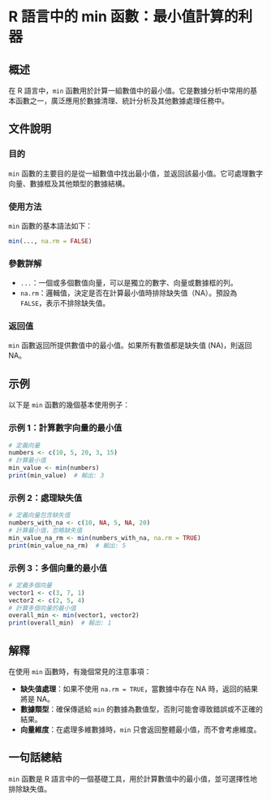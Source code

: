 <!--
Meta Description: # R 語言中的 min 函數：最小值計算的利器 ## 概述 在 R 語言中，`min` 函數用於計算一組數值中的最小值。它是數據分析中常用的基本函數之一，廣泛應用於數據清理、統計分析及其他數據處理任務中。 ## 文件說明 ### 目的 `min` 函數的主要目的是從一組數值中找出最小值，並返回該最...
Meta Keywords: min, print, false, numbers, 計算最小值
-->

# R 語言中的 min 函數：最小值計算的利器

## 概述
在 R 語言中，`min` 函數用於計算一組數值中的最小值。它是數據分析中常用的基本函數之一，廣泛應用於數據清理、統計分析及其他數據處理任務中。

## 文件說明
### 目的
`min` 函數的主要目的是從一組數值中找出最小值，並返回該最小值。它可處理數字向量、數據框及其他類型的數據結構。

### 使用方法
`min` 函數的基本語法如下：
```R
min(..., na.rm = FALSE)
```

### 參數詳解
- `...`：一個或多個數值向量，可以是獨立的數字、向量或數據框的列。
- `na.rm`：邏輯值，決定是否在計算最小值時排除缺失值（NA）。預設為 `FALSE`，表示不排除缺失值。

### 返回值
`min` 函數返回所提供數值中的最小值。如果所有數值都是缺失值 (NA)，則返回 NA。

## 示例
以下是 `min` 函數的幾個基本使用例子：

### 示例 1：計算數字向量的最小值
```R
# 定義向量
numbers <- c(10, 5, 20, 3, 15)
# 計算最小值
min_value <- min(numbers)
print(min_value)  # 輸出: 3
```

### 示例 2：處理缺失值
```R
# 定義向量包含缺失值
numbers_with_na <- c(10, NA, 5, NA, 20)
# 計算最小值，忽略缺失值
min_value_na_rm <- min(numbers_with_na, na.rm = TRUE)
print(min_value_na_rm)  # 輸出: 5
```

### 示例 3：多個向量的最小值
```R
# 定義多個向量
vector1 <- c(3, 7, 1)
vector2 <- c(2, 5, 4)
# 計算多個向量的最小值
overall_min <- min(vector1, vector2)
print(overall_min)  # 輸出: 1
```

## 解釋
在使用 `min` 函數時，有幾個常見的注意事項：
- **缺失值處理**：如果不使用 `na.rm = TRUE`，當數據中存在 NA 時，返回的結果將是 NA。
- **數據類型**：確保傳遞給 `min` 的數據為數值型，否則可能會導致錯誤或不正確的結果。
- **向量維度**：在處理多維數據時，`min` 只會返回整體最小值，而不會考慮維度。

## 一句話總結
`min` 函數是 R 語言中的一個基礎工具，用於計算數值中的最小值，並可選擇性地排除缺失值。